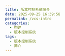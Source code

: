 ```yaml
---
title: 版本控制系统简介
date: 2025-09-25 16:39:58
permalink: /vcs-intro
categories:
  - 构建
  - 版本控制系统
tags:
  - 版本控制系统
  - 简介
---
```

